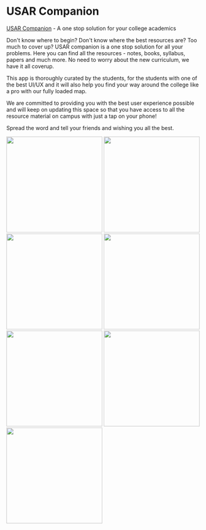 # USAR Companion
[USAR Companion](https://play.google.com/store/apps/details?id=com.falcon.usarcompanion) - A one stop solution for your college academics

Don't know where to begin? Don't know where the best resources are? Too much to cover up? USAR companion is a one stop solution for all your problems. Here you can find all the resources - notes, books, syllabus, papers and much more. No need to worry about the new curriculum, we have it all coverup. 

This app is thoroughly curated by the students, for the students with one of the best UI/UX and it will also help you find your way around the college like a pro with our fully loaded map.

We are committed to providing you with the best user experience possible and will keep on updating this space so that you have access to all the resource material on campus with just a tap on your phone!

Spread the word and tell your friends and wishing you all the best.

<p float="left">
    <img src="https://raw.githubusercontent.com/labmember003/USARCompanion/main/Screenshots/1.png" width="250" />
    <img src="https://raw.githubusercontent.com/labmember003/USARCompanion/main/Screenshots/2.png" width="250" />
    <img src="https://raw.githubusercontent.com/labmember003/USARCompanion/main/Screenshots/3.png" width="250" />
    <img src="https://raw.githubusercontent.com/labmember003/USARCompanion/main/Screenshots/4.png" width="250" />
    <img src="https://raw.githubusercontent.com/labmember003/USARCompanion/main/Screenshots/5.png" width="250" />
    <img src="https://raw.githubusercontent.com/labmember003/USARCompanion/main/Screenshots/6.png" width="250" />
    <img src="https://raw.githubusercontent.com/labmember003/USARCompanion/main/Screenshots/7.png" width="250" />
</p>
